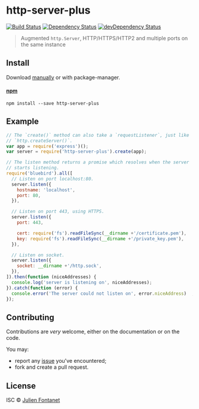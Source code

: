 # http-server-plus

[![Build Status](https://img.shields.io/travis/julien-f/http-server-plus/master.svg)](http://travis-ci.org/julien-f/http-server-plus)
[![Dependency Status](https://david-dm.org/julien-f/http-server-plus/status.svg?theme=shields.io)](https://david-dm.org/julien-f/http-server-plus)
[![devDependency Status](https://david-dm.org/julien-f/http-server-plus/dev-status.svg?theme=shields.io)](https://david-dm.org/julien-f/http-server-plus#info=devDependencies)

> Augmented `http.Server`, HTTP/HTTPS/HTTP2 and multiple ports on the same instance


## Install

Download [manually](https://github.com/julien-f/http-server-plus/releases) or with package-manager.

#### [npm](https://npmjs.org/package/http-server-plus)

```
npm install --save http-server-plus
```

## Example

```javascript
// The `create()` method can also take a `requestListener`, just like
// `http.createServer()`.
var app = require('express')();
var server = require('http-server-plus').create(app);

// The listen method returns a promise which resolves when the server
// starts listening.
require('bluebird').all([
  // Listen on port localhost:80.
  server.listen({
    hostname: 'localhost',
    port: 80,
  }),

  // Listen on port 443, using HTTPS.
  server.listen({
    port: 443,

    cert: require('fs').readFileSync(__dirname +'/certificate.pem'),
    key: require('fs').readFileSync(__dirname +'/private_key.pem'),
  }),

  // Listen on socket.
  server.listen({
    socket: __dirname +'/http.sock',
  }),
]).then(function (niceAddresses) {
  console.log('server is listening on', niceAddresses);
}).catch(function (error) {
  console.error('The server could not listen on', error.niceAddress)  ;
});
```

## Contributing

Contributions are *very* welcome, either on the documentation or on
the code.

You may:

- report any [issue](https://github.com/julien-f/http-server-plus/issues)
  you've encountered;
- fork and create a pull request.

## License

ISC © [Julien Fontanet](http://julien.isonoe.net)
